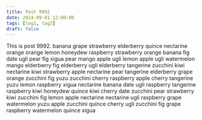 ```yaml
---
title: Post 9992
date: 2024-09-01 12:00:00
tags: [tag1, tag2]
draft: false
---
```

This is post 9992.
banana
grape
strawberry
elderberry
quince
nectarine
orange
orange
lemon
honeydew
raspberry
strawberry
orange
banana
fig
date
ugli
pear
fig
xigua
pear
mango
apple
ugli
lemon
apple
ugli
watermelon
mango
elderberry
fig
elderberry
ugli
elderberry
tangerine
zucchini
kiwi
nectarine
kiwi
strawberry
apple
nectarine
pear
tangerine
elderberry
grape
orange
zucchini
fig
yuzu
zucchini
cherry
raspberry
apple
cherry
tangerine
yuzu
lemon
raspberry
xigua
nectarine
banana
date
ugli
raspberry
tangerine
raspberry
kiwi
honeydew
quince
kiwi
cherry
date
zucchini
pear
strawberry
kiwi
zucchini
fig
lemon
apple
nectarine
nectarine
ugli
raspberry
grape
watermelon
yuzu
apple
zucchini
quince
cherry
ugli
zucchini
fig
grape
raspberry
watermelon
quince
xigua
